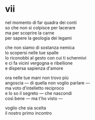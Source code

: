 # vii

nel momento di far quadra dei conti  
so che non si colpisce per lacerare  
ma per scoprire la carne  
per sapere la geologia dei legami

che non siamo di sostanza nemica  
lo scopersi nelle tue spalle  
lo riconobbi al gesto con cui ti schermivi  
e ci fa vicini vergogna e ribellione  
e dispersa sapienza d'amore

ora nelle tue mani non trovo più  
angoscia — di quella non voglio parlare —  
ma voto d'intelletto reciproco  
e lo so il segreto — che nascondi  
così bene — ma t'ho visto —

voglio che sia scelta  
il nostro primo incontro
